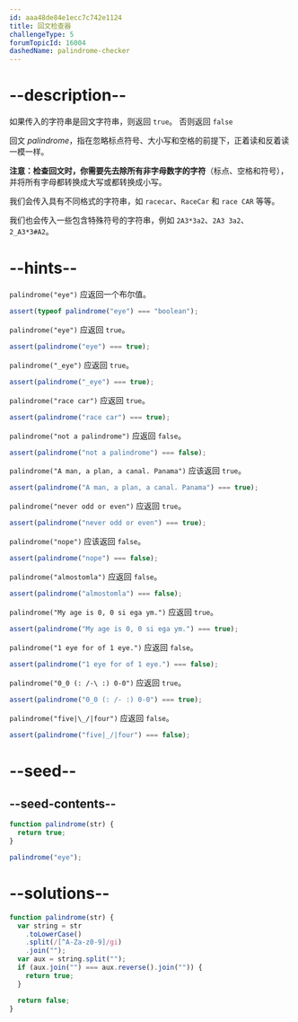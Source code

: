 ```yaml
---
id: aaa48de84e1ecc7c742e1124
title: 回文检查器
challengeType: 5
forumTopicId: 16004
dashedName: palindrome-checker
---
```


# --description--

如果传入的字符串是回文字符串，则返回 `true`。 否则返回 `false`

回文 <dfn>palindrome</dfn>，指在忽略标点符号、大小写和空格的前提下，正着读和反着读一模一样。

**注意：**检查回文时，你需要先去除**所有非字母数字的字符**（标点、空格和符号），并将所有字母都转换成大写或都转换成小写。

我们会传入具有不同格式的字符串，如 `racecar`、`RaceCar` 和 `race CAR` 等等。

我们也会传入一些包含特殊符号的字符串，例如 `2A3*3a2`、`2A3 3a2`、`2_A3*3#A2`。

# --hints--

`palindrome("eye")` 应返回一个布尔值。

```js
assert(typeof palindrome("eye") === "boolean");
```

`palindrome("eye")` 应返回 `true`。

```js
assert(palindrome("eye") === true);
```

`palindrome("_eye")` 应返回 `true`。

```js
assert(palindrome("_eye") === true);
```

`palindrome("race car")` 应返回 `true`。

```js
assert(palindrome("race car") === true);
```

`palindrome("not a palindrome")` 应返回 `false`。

```js
assert(palindrome("not a palindrome") === false);
```

`palindrome("A man, a plan, a canal. Panama")` 应该返回 `true`。

```js
assert(palindrome("A man, a plan, a canal. Panama") === true);
```

`palindrome("never odd or even")` 应返回 `true`。

```js
assert(palindrome("never odd or even") === true);
```

`palindrome("nope")` 应该返回 `false`。

```js
assert(palindrome("nope") === false);
```

`palindrome("almostomla")` 应返回 `false`。

```js
assert(palindrome("almostomla") === false);
```

`palindrome("My age is 0, 0 si ega ym.")` 应返回 `true`。

```js
assert(palindrome("My age is 0, 0 si ega ym.") === true);
```

`palindrome("1 eye for of 1 eye.")` 应返回 `false`。

```js
assert(palindrome("1 eye for of 1 eye.") === false);
```

`palindrome("0_0 (: /-\ :) 0-0")` 应返回 `true`。

```js
assert(palindrome("0_0 (: /- :) 0-0") === true);
```

`palindrome("five|\_/|four")` 应返回 `false`。

```js
assert(palindrome("five|_/|four") === false);
```

# --seed--

## --seed-contents--

```js
function palindrome(str) {
  return true;
}

palindrome("eye");
```

# --solutions--

```js
function palindrome(str) {
  var string = str
    .toLowerCase()
    .split(/[^A-Za-z0-9]/gi)
    .join("");
  var aux = string.split("");
  if (aux.join("") === aux.reverse().join("")) {
    return true;
  }

  return false;
}
```
